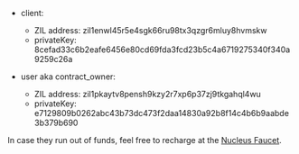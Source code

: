 - client:
    - ZIL address: zil1enwl45r5e4sgk66ru98tx3qzgr6mluy8hvmskw
    - privateKey: 8cefad33c6b2eafe6456e80cd69fda3fcd23b5c4a6719275340f340a9259c26a

- user aka contract_owner:
    - ZIL address: zil1pkaytv8pensh9kzy2r7xp6p37zj9tkgahql4wu
    - privateKey: e7129809b0262abc43b73dc473f2daa14830a92b8f14c4b6b9aabde3b379b690

In case they run out of funds, feel free to recharge at the [Nucleus Faucet](https://dev-wallet.zilliqa.com/faucet).
